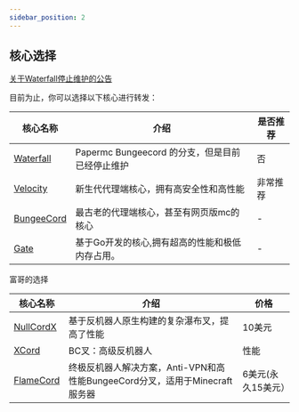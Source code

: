 ```yaml
---
sidebar_position: 2
---
```


## 核心选择

[关于Waterfall停止维护的公告](https://forums.papermc.io/threads/announcing-the-end-of-life-of-waterfall.1088/)

目前为止，你可以选择以下核心进行转发：

|核心名称|介绍|是否推荐|
|---|---|---|
|[Waterfall](https://papermc.io/software/waterfall)|Papermc Bungeecord 的分支，但是目前已经停止维护 | 否 |
|[Velocity](https://papermc.io/software/velocity)|新生代代理端核心，拥有高安全性和高性能 |非常推荐|
|[BungeeCord](https://github.com/SpigotMC/BungeeCord)|最古老的代理端核心，甚至有网页版mc的核心| - |
|[Gate](https://gate.minekube.com/)|基于Go开发的核心,拥有超高的性能和极低内存占用。| - |

富哥的选择

|核心名称|介绍|价格|
|---|---|---|
|[NullCordX](https://polymart.org/resource/nullcordx.1476/updates)|基于反机器人原生构建的复杂瀑布叉，提高了性能 | 10美元 |
|[XCord](https://builtbybit.com/resources/xcord-high-performance-anti-bot.16843/)|BC叉：高级反机器人 |性能 |反漏洞利用 |Anti-SpigotExploit （1.7-1.20.4）| 10美元 |
|[FlameCord](https://www.flamecord.com/)|终极反机器人解决方案，Anti-VPN和高性能BungeeCord分叉，适用于Minecraft服务器 | 6美元(永久15美元） |
